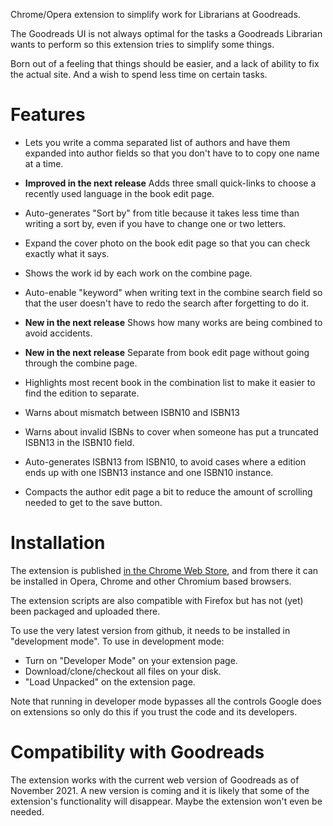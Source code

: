 Chrome/Opera extension to simplify work for Librarians at Goodreads.

The Goodreads UI is not always optimal for the tasks a Goodreads
Librarian wants to perform so this extension tries to simplify some
things.

Born out of a feeling that things should be easier, and a lack of
ability to fix the actual site. And a wish to spend less time on
certain tasks.

Features
===

* Lets you write a comma separated list of authors and have them expanded
  into author fields so that you don't have to to copy one name at a time.

* **Improved in the next release** Adds three small quick-links to choose a
  recently used language in the book edit page.

* Auto-generates "Sort by" from title because it takes less time than
  writing a sort by, even if you have to change one or two letters.

* Expand the cover photo on the book edit page so that you can check
  exactly what it says.

* Shows the work id by each work on the combine page.

* Auto-enable "keyword" when writing text in the combine search field so
  that the user doesn't have to redo the search after forgetting to do it.

* **New in the next release** Shows how many works are being combined to avoid accidents. 

* **New in the next release** Separate from book edit page without going through the combine page. 

* Highlights most recent book in the combination list to make it
  easier to find the edition to separate.

* Warns about mismatch between ISBN10 and ISBN13

* Warns about invalid ISBNs to cover when someone has put a truncated
  ISBN13 in the ISBN10 field.

* Auto-generates ISBN13 from ISBN10, to avoid cases where a edition ends
  up with one ISBN13 instance and one ISBN10 instance.

* Compacts the author edit page a bit to reduce the amount of
  scrolling needed to get to the save button.


Installation
===
The extension is published 
[in the Chrome Web Store](https://chrome.google.com/webstore/detail/goodreads-librarian-tools/pdfajdihdnkfpfhnpnjlipejcfojdfbm), and from there it can be installed in Opera,
Chrome and other Chromium based browsers.

The extension scripts are also compatible with Firefox but has not (yet) been packaged
and uploaded there.

To use the very latest version from github, it needs to be installed in 
"development mode". To use in development mode:

* Turn on "Developer Mode" on your extension page.
* Download/clone/checkout all files on your disk. 
* "Load Unpacked" on the extension page.

Note that running in developer mode bypasses all the controls Google does on
extensions so only do this if you trust the code and its developers.

Compatibility with Goodreads
===

The extension works with the current web version of Goodreads as of
November 2021. A new version is coming and it is likely that some of
the extension's functionality will disappear. Maybe the extension
won't even be needed.
